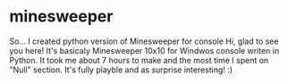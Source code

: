 # minesweeper
So... I created python version of Minesweeper for console
Hi, glad to see you here! It's basicaly Minesweeper 10x10 for Windwos console writen in Python.
It took me about 7 hours to make and the most time I spent on "Null" section.
It's fully playble and as surprise interesting! :)

